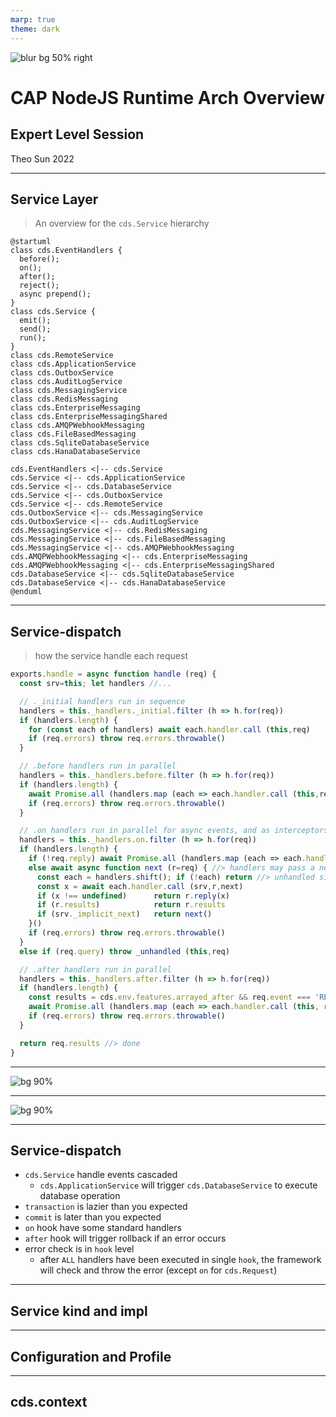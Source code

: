 ```yaml
---
marp: true
theme: dark
---
```


![blur bg 50% right](https://cap.cloud.sap/docs/assets/logos/cap.svg)

# CAP NodeJS Runtime Arch Overview

## Expert Level Session

Theo Sun
2022

---

## Service Layer

> An overview for the `cds.Service` hierarchy

```plantuml
@startuml
class cds.EventHandlers {
  before();
  on();
  after();
  reject();
  async prepend();
}
class cds.Service {
  emit();
  send();
  run();
}
class cds.RemoteService
class cds.ApplicationService
class cds.OutboxService
class cds.AuditLogService
class cds.MessagingService
class cds.RedisMessaging
class cds.EnterpriseMessaging
class cds.EnterpriseMessagingShared
class cds.AMQPWebhookMessaging
class cds.FileBasedMessaging
class cds.SqliteDatabaseService
class cds.HanaDatabaseService

cds.EventHandlers <|-- cds.Service
cds.Service <|-- cds.ApplicationService
cds.Service <|-- cds.DatabaseService
cds.Service <|-- cds.OutboxService
cds.Service <|-- cds.RemoteService
cds.OutboxService <|-- cds.MessagingService
cds.OutboxService <|-- cds.AuditLogService
cds.MessagingService <|-- cds.RedisMessaging
cds.MessagingService <|-- cds.FileBasedMessaging
cds.MessagingService <|-- cds.AMQPWebhookMessaging
cds.AMQPWebhookMessaging <|-- cds.EnterpriseMessaging
cds.AMQPWebhookMessaging <|-- cds.EnterpriseMessagingShared
cds.DatabaseService <|-- cds.SqliteDatabaseService
cds.DatabaseService <|-- cds.HanaDatabaseService
@enduml
```


---

## Service-dispatch

> how the service handle each request

```js
exports.handle = async function handle (req) {
  const srv=this; let handlers //...

  // ._initial handlers run in sequence
  handlers = this._handlers._initial.filter (h => h.for(req))
  if (handlers.length) {
    for (const each of handlers) await each.handler.call (this,req)
    if (req.errors) throw req.errors.throwable()
  }

  // .before handlers run in parallel
  handlers = this._handlers.before.filter (h => h.for(req))
  if (handlers.length) {
    await Promise.all (handlers.map (each => each.handler.call (this,req)))
    if (req.errors) throw req.errors.throwable()
  }

  // .on handlers run in parallel for async events, and as interceptors stack for sync requests
  handlers = this._handlers.on.filter (h => h.for(req))
  if (handlers.length) {
    if (!req.reply) await Promise.all (handlers.map (each => each.handler.call (this,req,_dummy)))
    else await async function next (r=req) { //> handlers may pass a new req object into next()
      const each = handlers.shift(); if (!each) return //> unhandled silently
      const x = await each.handler.call (srv,r,next)
      if (x !== undefined)      return r.reply(x)
      if (r.results)            return r.results
      if (srv._implicit_next)   return next()
    }()
    if (req.errors) throw req.errors.throwable()
  }
  else if (req.query) throw _unhandled (this,req)

  // .after handlers run in parallel
  handlers = this._handlers.after.filter (h => h.for(req))
  if (handlers.length) {
    const results = cds.env.features.arrayed_after && req.event === 'READ' && !_is_array(req.results) ? [req.results] : req.results // REVISIT: remove this in a future release after some grace period
    await Promise.all (handlers.map (each => each.handler.call (this, results, req)))
    if (req.errors) throw req.errors.throwable()
  }

  return req.results //> done
}
```

---

![bg 90%](https://res.cloudinary.com/drxgh9gqs/image/upload/q_39/v1656484394/2022-06-29_14-32-23_x73clh.png)

---

![bg 90%](https://res.cloudinary.com/drxgh9gqs/image/upload/q_34/v1656484989/2022-06-29_14-32-23_mpqncf.png)

---

## Service-dispatch

- `cds.Service` handle events cascaded
  - `cds.ApplicationService` will trigger `cds.DatabaseService` to execute database operation
- `transaction` is lazier than you expected
- `commit` is later than you expected
- `on` hook have some standard handlers
- `after` hook will trigger rollback if an error occurs
- error check is in `hook` level
  - after `ALL` handlers have been executed in single `hook`, the framework will check and throw the error (except `on` for `cds.Request`)


---

## Service kind and impl

---

## Configuration and Profile

---

## cds.context